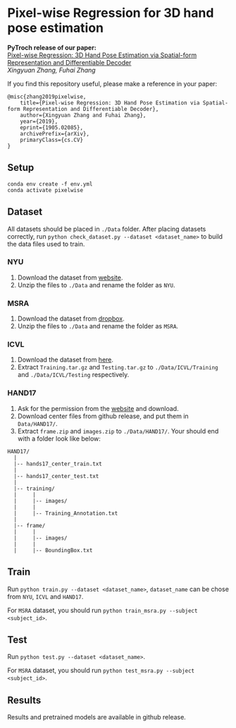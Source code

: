 # Pixel-wise Regression for 3D hand pose estimation 
**PyTroch release of our paper:**   
[Pixel-wise Regression: 3D Hand Pose Estimation via Spatial-form Representation and Differentiable Decoder](https://arxiv.org/abs/1905.02085)  
*Xingyuan Zhang, Fuhai Zhang*

If you find this repository useful, please make a reference in your paper:
```
@misc{zhang2019pixelwise,
    title={Pixel-wise Regression: 3D Hand Pose Estimation via Spatial-form Representation and Differentiable Decoder},
    author={Xingyuan Zhang and Fuhai Zhang},
    year={2019},
    eprint={1905.02085},
    archivePrefix={arXiv},
    primaryClass={cs.CV}
}
```

## Setup
```
conda env create -f env.yml
conda activate pixelwise
```

## Dataset  
All datasets should be placed in `./Data` folder. After placing datasets correctly, run `python check_dataset.py --dataset <dataset_name>` to build the data files used to train.

### NYU  
1. Download the dataset from [website](https://jonathantompson.github.io/NYU_Hand_Pose_Dataset.htm#download).
2. Unzip the files to `./Data` and rename the folder as `NYU`.

### MSRA  
1. Download the dataset from [dropbox](https://www.dropbox.com/s/bmx2w0zbnyghtp7/cvpr15_MSRAHandGestureDB.zip?dl=0).
2. Unzip the files to `./Data` and rename the folder as `MSRA`.

### ICVL  
1. Download the dataset from [here](https://labicvl.github.io/hand.html).  
2. Extract `Training.tar.gz` and `Testing.tar.gz` to `./Data/ICVL/Training` and `./Data/ICVL/Testing` respectively.

### HAND17  
1. Ask for the permission from the [website](http://icvl.ee.ic.ac.uk/hands17/challenge/) and download.  
2. Download center files from github release, and put them in `Data/HAND17/`.
3. Extract `frame.zip` and `images.zip` to `./Data/HAND17/`. Your should end with a folder look like below:
```
HAND17/
  |
  |-- hands17_center_train.txt
  |
  |-- hands17_center_test.txt
  |
  |-- training/
  |     |
  |     |-- images/
  |     |
  |     |-- Training_Annotation.txt
  |
  |-- frame/
  |     |
  |     |-- images/
  |     |
  |     |-- BoundingBox.txt
```

## Train  
Run `python train.py --dataset <dataset_name>`, `dataset_name` can be chose from `NYU`, `ICVL` and `HAND17`.  

For `MSRA` dataset, you should run `python train_msra.py --subject <subject_id>`.

## Test  
Run `python test.py --dataset <dataset_name>`.

For `MSRA` dataset, you should run `python test_msra.py --subject <subject_id>`.

## Results  
Results and pretrained models are available in github release.